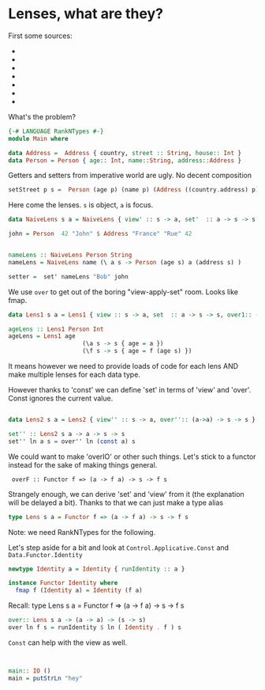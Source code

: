 # Lenses, what are they?

First some sources: 

* [](https://hackage.haskell.org/package/lens)
* [](http://blog.jakubarnold.cz/2014/07/14/lens-tutorial-introduction-part-1.html)
* [](http://blog.jakubarnold.cz/2014/08/06/lens-tutorial-stab-traversal-part-2.html)
* [](https://github.com/ekmett/lens/wiki)
* [](http://adit.io/posts/2013-07-22-lenses-in-pictures.html)
* [](http://artyom.me/lens-over-tea-1)
* [](https://en.wikibooks.org/wiki/Haskell/Lenses_and_functional_references)


What's the problem?

```haskell
{-# LANGUAGE RankNTypes #-}
module Main where

data Address =  Address { country, street :: String, house:: Int }
data Person = Person { age:: Int, name::String, address::Address }

```

Getters and setters from imperative world are ugly.
No decent composition

```haskell
setStreet p s =  Person (age p) (name p) (Address ((country.address) p) s ((house.address) p ) ) 
```

Here come the lenses. ```s``` is object, ```a``` is focus.



```haskell
data NaiveLens s a = NaiveLens { view' :: s -> a, set'  :: a -> s -> s }

john = Person  42 "John" $ Address "France" "Rue" 42


nameLens :: NaiveLens Person String
nameLens = NaiveLens name (\ a s -> Person (age s) a (address s) )

setter =  set' nameLens "Bob" john

```

We use ```over``` to get out of the boring "view-apply-set" room. Looks like fmap.

```haskell
data Lens1 s a = Lens1 { view :: s -> a, set  :: a -> s -> s, over1:: (a->a) -> s -> s }

ageLens :: Lens1 Person Int
ageLens = Lens1 age
                     (\a s -> s { age = a })
                     (\f s -> s { age = f (age s) })

```

It means however we need to provide loads of code for each lens AND make multiple lenses for each data type.

However thanks to 'const' we can define 'set' in terms of 'view' and 'over'.
Const ignores the current value.

```haskell

data Lens2 s a = Lens2 { view'' :: s -> a, over'':: (a->a) -> s -> s }

set'' :: Lens2 s a -> a -> s -> s
set'' ln a s = over'' ln (const a) s

```

We could want to make 'overIO' or other such things. Let's stick to a functor instead for the sake of making things general.

` overF :: Functor f => (a -> f a) -> s -> f s`


Strangely enough, we can derive 'set' and 'view' from it (the explanation will be delayed a bit). Thanks to that we can just make a type alias


```haskell
type Lens s a = Functor f => (a -> f a) -> s -> f s

```

Note: we need RankNTypes for the following.

Let's step aside for a bit and look at  `Control.Applicative.Const` and `Data.Functor.Identity`

```haskell
newtype Identity a = Identity { runIdentity :: a }

instance Functor Identity where
  fmap f (Identity a) = Identity (f a)
```
Recall: 
type Lens s a = Functor f => (a -> f a) -> s -> f s
```haskell
over:: Lens s a -> (a -> a) -> (s -> s)
over ln f s = runIdentity $ ln ( Identity . f ) s

```
`Const` can help with the view as well.




```haskell


main:: IO ()
main = putStrLn "hey"

```
